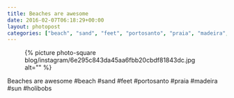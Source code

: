```yaml
---
title: Beaches are awesome
date: 2016-02-07T06:18:29+00:00
layout: photopost
categories: ["beach", "sand", "feet", "portosanto", "praia", "madeira", "sun", "holibobs", "photos", "instagram"]
---
```


<figure class="photo photo--square">
  {% picture photo-square blog/instagram/6e295c843da45aa6fbb20cbdf81843dc.jpg alt="" %}
</figure>

Beaches are awesome
#beach #sand #feet #portosanto #praia #madeira #sun #holibobs
